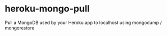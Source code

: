 heroku-mongo-pull
=================

Pull a MongoDB used by your Heroku app to localhost using mongodump / mongorestore
